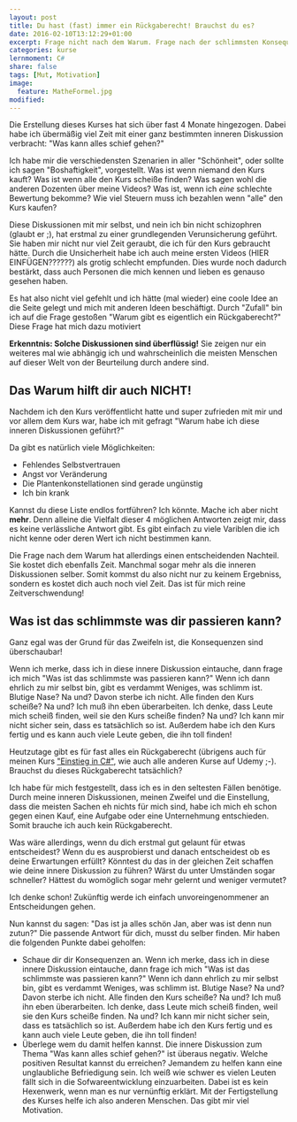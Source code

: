 ```yaml
---
layout: post
title: Du hast (fast) immer ein Rückgaberecht! Brauchst du es?
date: 2016-02-10T13:12:29+01:00
excerpt: Frage nicht nach dem Warum. Frage nach der schlimmsten Konsequenz und triff eine Entscheidung. Nur so kommst du voran.
categories: kurse
lernmoment: C#
share: false
tags: [Mut, Motivation]
image:
  feature: MatheFormel.jpg
modified:
---
```


Die Erstellung dieses Kurses hat sich über fast 4 Monate hingezogen. Dabei habe ich übermäßig viel Zeit mit einer ganz bestimmten inneren Diskussion verbracht: "Was kann alles schief gehen?"

Ich habe mir die verschiedensten Szenarien in aller "Schönheit", oder sollte ich sagen "Boshaftigkeit", vorgestellt. Was ist wenn niemand den Kurs kauft? Was ist wenn alle den Kurs scheiße finden? Was sagen wohl die anderen Dozenten über meine Videos? Was ist, wenn ich *eine* schlechte Bewertung bekomme? Wie viel Steuern muss ich bezahlen wenn "alle" den Kurs kaufen?

Diese Diskussionen mit mir selbst, und nein ich bin nicht schizophren (glaubt er ;), hat erstmal zu einer grundlegenden Verunsicherung geführt. Sie haben mir nicht nur viel Zeit geraubt, die ich für den Kurs gebraucht hätte. Durch die Unsicherheit habe ich auch meine ersten Videos (HIER EINFÜGEN??????) als grotig schlecht empfunden. Dies wurde noch dadurch bestärkt, dass auch Personen die mich kennen und lieben es genauso gesehen haben.

Es hat also nicht viel gefehlt und ich hätte (mal wieder) eine coole Idee an die Seite gelegt und mich mit anderen Ideen beschäftigt. Durch "Zufall" bin ich auf die Frage gestoßen "Warum gibt es eigentlich ein Rückgaberecht?" Diese Frage hat mich dazu motiviert 

**Erkenntnis: Solche Diskussionen sind überflüssig!** Sie zeigen nur ein weiteres mal wie abhängig ich und wahrscheinlich die meisten Menschen auf dieser Welt von der Beurteilung durch andere sind.

## Das Warum hilft dir auch NICHT!

Nachdem ich den Kurs veröffentlicht hatte und super zufrieden mit mir und vor allem dem Kurs war, habe ich mit gefragt "Warum habe ich diese inneren Diskussionen geführt?"

Da gibt es natürlich viele Möglichkeiten:

- Fehlendes Selbstvertrauen
- Angst vor Veränderung
- Die Plantenkonstellationen sind gerade ungünstig
- Ich bin krank

Kannst du diese Liste endlos fortführen? Ich könnte. Mache ich aber nicht **mehr**. Denn alleine die Vielfalt dieser 4 möglichen Antworten zeigt mir, dass es keine verlässliche Antwort gibt. Es gibt einfach zu viele Variblen die ich nicht kenne oder deren Wert ich nicht bestimmen kann.

Die Frage nach dem Warum hat allerdings einen entscheidenden Nachteil. Sie kostet dich ebenfalls Zeit. Manchmal sogar mehr als die inneren Diskussionen selber. Somit kommst du also nicht nur zu keinem Ergebniss, sondern es kostet dich auch noch viel Zeit. Das ist für mich reine Zeitverschwendung!

## Was ist das schlimmste was dir passieren kann?

Ganz egal was der Grund für das Zweifeln ist, die Konsequenzen sind überschaubar!

Wenn ich merke, dass ich in diese innere Diskussion eintauche, dann frage ich mich "Was ist das schlimmste was passieren kann?" Wenn ich dann ehrlich zu mir selbst bin, gibt es verdammt Weniges, was schlimm ist. Blutige Nase? Na und? Davon sterbe ich nicht. Alle finden den Kurs scheiße? Na und? Ich muß ihn eben überarbeiten. Ich denke, dass Leute mich scheiß finden, weil sie den Kurs scheiße finden? Na und? Ich kann mir nicht sicher sein, dass es tatsächlich so ist. Außerdem habe ich den Kurs fertig und es kann auch viele Leute geben, die ihn toll finden!

Heutzutage gibt es für fast alles ein Rückgaberecht (übrigens auch für meinen Kurs ["Einstieg in C#"](https://www.udemy.com/course/einstieg-in-csharp-software-programmieren-wie-ein-profi/?CS_95-0320_EXISTING), wie auch alle anderen Kurse auf Udemy ;-). Brauchst du dieses Rückgaberecht tatsächlich?

Ich habe für mich festgestellt, dass ich es in den seltesten Fällen benötige. Durch meine inneren Diskussionen, meinen Zweifel und die Einstellung, dass die meisten Sachen eh nichts für mich sind, habe ich mich eh schon gegen einen Kauf, eine Aufgabe oder eine Unternehmung entschieden. Somit brauche ich auch kein Rückgaberecht.

Was wäre allerdings, wenn du dich erstmal gut gelaunt für etwas entscheidest? Wenn du es ausprobierst und danach entscheidest ob es deine Erwartungen erfüllt? Könntest du das in der gleichen Zeit schaffen wie deine innere Diskussion zu führen? Wärst du unter Umständen sogar schneller? Hättest du womöglich sogar mehr gelernt und weniger vermutet?

Ich denke schon! Zukünftig werde ich einfach unvoreingenommener an Entscheidungen gehen. 

Nun kannst du sagen: "Das ist ja alles schön Jan, aber was ist denn nun zutun?" Die passende Antwort für dich, musst du selber finden. Mir haben die folgenden Punkte dabei geholfen:

- Schaue dir dir Konsequenzen an. Wenn ich merke, dass ich in diese innere Diskussion eintauche, dann frage ich mich "Was ist das schlimmste was passieren kann?" Wenn ich dann ehrlich zu mir selbst bin, gibt es verdammt Weniges, was schlimm ist. Blutige Nase? Na und? Davon sterbe ich nicht. Alle finden den Kurs scheiße? Na und? Ich muß ihn eben überarbeiten. Ich denke, dass Leute mich scheiß finden, weil sie den Kurs scheiße finden. Na und? Ich kann mir nicht sicher sein, dass es tatsächlich so ist. Außerdem habe ich den Kurs fertig und es kann auch viele Leute geben, die ihn toll finden!
- Überlege wem du damit helfen kannst. Die innere Diskussion zum Thema "Was kann alles schief gehen?" ist überaus negativ. Welche positiven Resultat kannst du erreichen? Jemandem zu helfen kann eine unglaubliche Befriedigung sein. Ich weiß wie schwer es vielen Leuten fällt sich in die Sofwareentwicklung einzuarbeiten. Dabei ist es kein Hexenwerk, wenn man es nur vernünftig erklärt. Mit der Fertigstellung des Kurses helfe ich also anderen Menschen. Das gibt mir viel Motivation.

